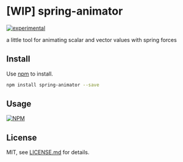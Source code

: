# [WIP] spring-animator

[![experimental](http://badges.github.io/stability-badges/dist/experimental.svg)](http://github.com/badges/stability-badges)

a little tool for animating scalar and vector values with spring forces

## Install

Use [npm](https://npmjs.com/) to install.

```sh
npm install spring-animator --save
```

## Usage

[![NPM](https://nodei.co/npm/spring-animator.png)](https://www.npmjs.com/package/spring-animator)

## License

MIT, see [LICENSE.md](http://github.com/rolyatmax/spring-animator/blob/master/LICENSE.md) for details.
